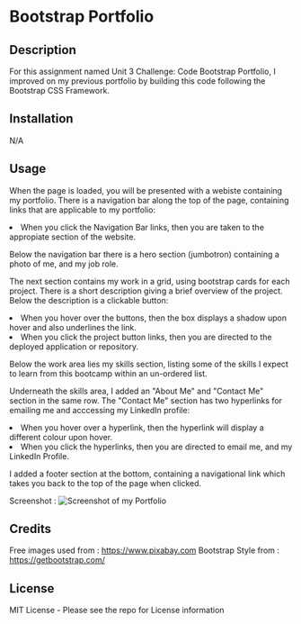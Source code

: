 # Bootstrap Portfolio

## Description
For this assignment named Unit 3 Challenge: Code Bootstrap Portfolio, I improved on my previous portfolio by building this code following the Bootstrap CSS Framework. 

## Installation
N/A

## Usage

When the page is loaded, you will be presented with a webiste containing my portfolio. There is a navigation bar along the top of the page, containing links that are applicable to my portfolio:

<li>When you click the Navigation Bar links, then you are taken to the appropiate section of the website.

Below the navigation bar there is a hero section (jumbotron) containing a photo of me, and my job role.

The next section contains my work in a grid, using bootstrap cards for each project. There is a short description giving a brief overview of the project. Below the description is a clickable button:

<li>When you hover over the buttons, then the box displays a shadow upon hover and also underlines the link.

<li>When you click the project button links, then you are directed to the deployed application or repository.

Below the work area lies my skills section, listing some of the skills I expect to learn from this bootcamp within an un-ordered list.

Underneath the skills area, I added an "About Me" and "Contact Me" section in the same row. The "Contact Me" section has two hyperlinks for emailing me and acccessing my LinkedIn profile:

<li>When you hover over a hyperlink, then the hyperlink will display a different colour upon hover.

<li>When you click the hyperlinks, then you are directed to email me, and my LinkedIn Profile.

I added a footer section at the bottom, containing a navigational link which takes you back to the top of the page when clicked.

Screenshot :
![Screenshot of my Portfolio](https://github.com/Jimbobster/Bootstrap-Portfolio/assets/146639118/2993a61b-b9e4-4034-9108-a921504afa4e)

## Credits
Free images used from : https://www.pixabay.com
Bootstrap Style from : https://getbootstrap.com/

## License
MIT License - Please see the repo for License information
